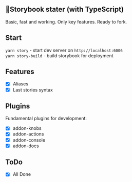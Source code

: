 ## 🐣Storybook stater (with TypeScript)

Basic, fast and working. Only key features. Ready to fork.

## Start

`yarn story` - start dev server on `http://localhost:6006`  
`yarn story-build` - build storybook for deployment

## Features

- [x] Aliases
- [x] Last stories syntax

## Plugins

Fundamental plugins for development:

- [x] addon-knobs
- [x] addon-actions
- [x] addon-console
- [x] addon-docs
 
## ToDo

- [x] All Done
 
